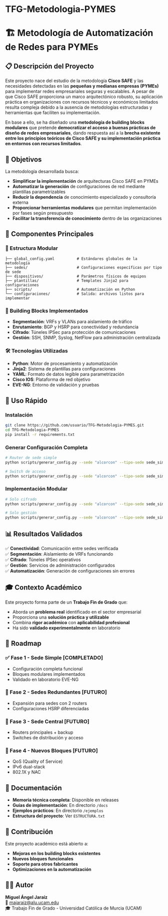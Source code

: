 # TFG-Metodologia-PYMES
# 🏗️ Metodología de Automatización de Redes para PYMEs

## 📋 Descripción del Proyecto

Este proyecto nace del estudio de la metodología **Cisco SAFE** y las necesidades detectadas en las **pequeñas y medianas empresas (PYMEs)** para implementar redes empresariales seguras y escalables. A pesar de que Cisco SAFE proporciona un marco arquitectónico robusto, su aplicación práctica en organizaciones con recursos técnicos y económicos limitados resulta compleja debido a la ausencia de metodologías estructuradas y herramientas que faciliten su implementación.

En base a ello, se ha diseñado una **metodología de building blocks modulares** que pretende **democratizar el acceso a buenas prácticas de diseño de redes empresariales**, dando respuesta así a la **brecha existente entre los principios teóricos de Cisco SAFE y su implementación práctica en entornos con recursos limitados**.

## 🎯 Objetivos

La metodología desarrollada busca:

- **Simplificar la implementación** de arquitecturas Cisco SAFE en PYMEs
- **Automatizar la generación** de configuraciones de red mediante plantillas parametrizables
- **Reducir la dependencia** de conocimiento especializado y consultoría externa
- **Proporcionar herramientas modulares** que permitan implementación por fases según presupuesto
- **Facilitar la transferencia de conocimiento** dentro de las organizaciones

## 🔧 Componentes Principales

### 📁 Estructura Modular
```
├── global_config.yaml          # Estándares globales de la metodología
├── sedes/                      # Configuraciones específicas por tipo de sede
├── dispositivos/               # Parámetros físicos de equipos
├── plantillas/                 # Templates Jinja2 para configuraciones
├── scripts/                    # Automatización en Python
└── configuraciones/            # Salida: archivos listos para implementar
```

### 🧱 Building Blocks Implementados

- **Segmentación**: VRFs y VLANs para aislamiento de tráfico
- **Enrutamiento**: BGP y HSRP para conectividad y redundancia
- **Cifrado**: Túneles IPSec para protección de comunicaciones
- **Gestión**: SSH, SNMP, Syslog, NetFlow para administración centralizada

### 🛠️ Tecnologías Utilizadas

- **Python**: Motor de procesamiento y automatización
- **Jinja2**: Sistema de plantillas para configuraciones
- **YAML**: Formato de datos legible para parametrización
- **Cisco IOS**: Plataforma de red objetivo
- **EVE-NG**: Entorno de validación y pruebas

## 🚀 Uso Rápido

### Instalación
```bash
git clone https://github.com/usuario/TFG-Metodologia-PYMES.git
cd TFG-Metodologia-PYMES
pip install -r requirements.txt
```

### Generar Configuración Completa
```bash
# Router de sede simple
python scripts/generar_config.py --sede "alcorcon" --tipo-sede sede_simple --dispositivo router_simple

# Switch de acceso
python scripts/generar_config.py --sede "alcorcon" --tipo-sede sede_simple --dispositivo switch_acceso_simple
```

### Implementación Modular
```bash
# Solo cifrado
python scripts/generar_config.py --sede "alcorcon" --tipo-sede sede_simple --dispositivo router_simple --bloque-cifrado

# Solo gestión
python scripts/generar_config.py --sede "alcorcon" --tipo-sede sede_simple --dispositivo router_simple --bloque-gestion
```

## 📊 Resultados Validados

✅ **Conectividad**: Comunicación entre sedes verificada  
✅ **Segmentación**: Aislamiento de VRFs funcionando  
✅ **Cifrado**: Túneles IPSec operativos  
✅ **Gestión**: Servicios de administración configurados  
✅ **Automatización**: Generación de configuraciones sin errores  

## 🎓 Contexto Académico

Este proyecto forma parte de un **Trabajo Fin de Grado** que:

- Aborda un **problema real** identificado en el sector empresarial
- Proporciona una **solución práctica y utilizable** 
- Combina **rigor académico** con **aplicabilidad profesional**
- Ha sido **validado experimentalmente** en laboratorio

## 🔮 Roadmap

### ✅ Fase 1 - Sede Simple [COMPLETADO]
- Configuración completa funcional
- Bloques modulares implementados
- Validado en laboratorio EVE-NG

### 🔄 Fase 2 - Sedes Redundantes [FUTURO]
- Expansión para sedes con 2 routers
- Configuraciones HSRP diferenciadas

### 🔄 Fase 3 - Sede Central [FUTURO]
- Routers principales + backup
- Switches de distribución y acceso

### 🔄 Fase 4 - Nuevos Bloques [FUTURO]
- QoS (Quality of Service)
- IPv6 dual-stack
- 802.1X y NAC

## 📖 Documentación

- **Memoria técnica completa**: Disponible en releases
- **Guías de implementación**: En directorio `/docs`
- **Ejemplos prácticos**: En directorio `/ejemplos`
- **Estructura del proyecto**: Ver `ESTRUCTURA.txt`

## 🤝 Contribución

Este proyecto académico está abierto a:
- **Mejoras en los building blocks existentes**
- **Nuevos bloques funcionales**
- **Soporte para otros fabricantes**
- **Optimizaciones en la automatización**


## 👨‍💻 Autor

**Miguel Ángel Jaraíz**  
📧 majaraiz@alu.ucam.edu  
🎓 Trabajo Fin de Grado - Universidad Católica de Murcia (UCAM)
